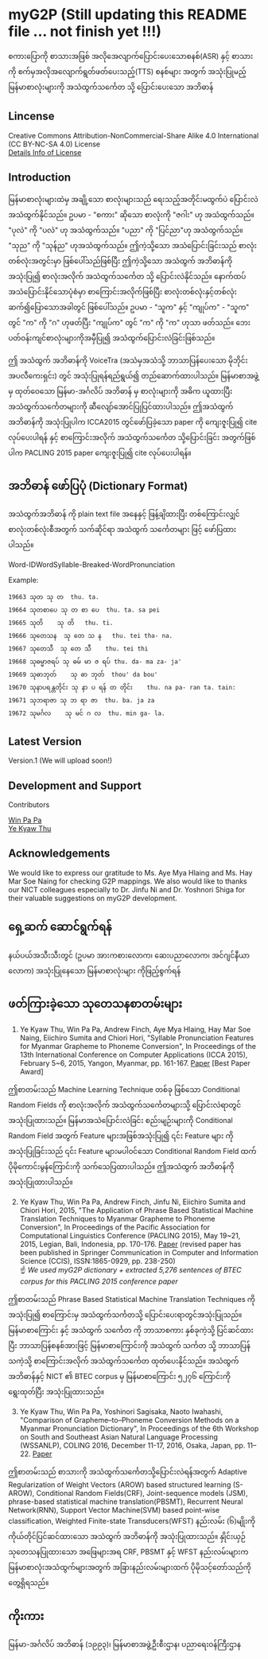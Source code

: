 # myG2P (Still updating this README file ... not finish yet !!!)
စကားပြောကို စာသားအဖြစ် အလိုအေလျာက်ပြောင်းပေးသောစနစ်(ASR) နှင့် စာသားကို စက်မှအလိုအလျောက်ရွတ်ဖတ်ပေးသည့်(TTS) စနစ်များ အတွက် အသုံးပြုမည့်မြန်မာစာလုံးများကို အသံထွက်သင်္ကေတ သို့ ပြောင်းပေးသော အဘိဓာန်

## Lincense
Creative Commons Attribution-NonCommercial-Share Alike 4.0 International (CC BY-NC-SA 4.0) License  
[Details Info of License](https://creativecommons.org/licenses/by-nc-sa/4.0/)  

## Introduction  
မြန်မာစာလုံးများထဲမှ အချို့သော စာလုံးများသည် ရေးသည့်အတိုင်းမထွက်ပဲ ပြောင်းလဲအသံထွက်နိုင်သည်။ 
ဥပမာ - "စကား" ဆိုသော စာလုံးကို "ဇဂါး" ဟု အသံထွက်သည်။ "ပုလဲ" ကို "ပလဲ" ဟု အသံထွက်သည်။ "ပညာ" ကို "ပြင်ညာ"ဟု အသံထွက်သည်။ "သုည" ကို "သုန်ည" ဟုအသံထွက်သည်။ ဤကဲ့သို့သော အသံပြောင်းခြင်းသည် စာလုံးတစ်လုံးအတွင်းမှာ ဖြစ်ပေါ်သည်ဖြစ်ပြီး ဤကဲ့သို့သော အသံထွက် အဘိဓာန်ကို အသုံးပြု၍ စာလုံးအလိုက် အသံထွက်သင်္ကေတ သို့ ပြောင်းလဲနိုင်သည်။
နောက်ထပ် အသံပြောင်းနိုင်သောပုံစံမှာ စာကြောင်းအလိုက်ဖြစ်ပြီး စာလုံးတစ်လုံးနှင့်တစ်လုံး ဆက်၍ပြောသောအခါတွင် ဖြစ်ပေါ်သည်။ ဥပမာ - "သူက"  နှင့် "ကျုပ်က" - "သူက" တွင် "က" ကို "ဂ" ဟုဖတ်ပြီး "ကျုပ်က" တွင် "က" ကို "က" ဟုသာ ဖတ်သည်။ ဘေးပတ်ဝန်းကျင်စာလုံးများကိုအမှီပြု၍ အသံထွက်ပြောင်းလဲခြင်းဖြစ်သည်။ 

ဤ အသံထွက် အဘိဓာန်ကို VoiceTra (အသံမှအသံသို့ ဘာသာပြန်ပေးသော မိုဘိုင်းအပလီကေးရှင်း) တွင် အသုံးပြုရန်ရည်ရွယ်၍ တည်ဆောက်ထားပါသည်။ မြန်မာစာအဖွဲ့မှ ထုတ်ဝေသော မြန်မာ-အင်္ဂလိပ် အဘိဓာန် မှ စာလုံးများကို အဓိက ယူထားပြီး အသံထွက်သင်္ကေတများကို ဆီလျော်အောင်ပြုပြင်ထားပါသည်။ ဤအသံထွက်အဘိဓာန်ကို အသုံးပြုပါက ICCA2015 တွင်ဖော်ပြခဲ့သော paper ကို ကျေးဇူးပြု၍ cite လုပ်ပေးပါရန် နှင့် စာကြောင်းအလိုက် အသံထွက်သင်္ကေတ သို့ပြောင်းခြင်း အတွက်ဖြစ်ပါက PACLING 2015 paper ကျေးဇူးပြု၍ cite လုပ်ပေးပါရန်။  

## အဘိဓာန် ဖော်ပြပုံ (Dictionary Format)  
အသံထွက်အဘိဓာန် ကို plain text file အနေနှင့် ဖြန့်ချိထားပြီး တစ်ကြောင်းလျှင် စာလုံးတစ်လုံးစီအတွက် သက်ဆိုင်ရာ အသံထွက် သင်္ကေတများ ဖြင့် ဖော်ပြထားပါသည်။  

Word-ID<TAB>Word<TAB>Syllable-Breaked-Word<TAB>Pronunciation  

  Example:  
  ```
  19663 သုတ သု တ  thu. ta.  
  19664	သုတစာပေ	သု တ စာ ပေ	thu. ta. sa pei  
  19665	သုတိ	သု တိ	thu. ti.  
  19666	သုတေသန	သု တေ သ န	thu. tei tha- na.  
  19667	သုတေသီ	သု တေ သီ	thu. tei thi  
  19668	သုဓမ္မာဇရပ်	သု ဓမ် မာ ဇ ရပ်	thu. da- ma za- ja'  
  19669	သုဓာဘုတ်	သု ဓာ ဘုတ်	thou' da bou'  
  19670	သုနာပရန္တတိုင်း	သု နာ ပ ရန် တ တိုင်း	thu. na pa- ran ta. tain:  
  19671	သုဘရာဇာ	သု ဘ ရာ ဇာ	thu. ba. ja za  
  19672	သုမင်္ဂလ	သု မင် ဂ လ	thu. min ga- la.  
  ```  
## Latest Version

Version.1 (We will upload soon!)

## Development and Support

Contributors  
 
[Win Pa Pa](https://sites.google.com/site/winpapaucsy/)   
[Ye Kyaw Thu](https://sites.google.com/site/yekyawthunlp/)  

## Acknowledgements

We would like to express our gratitude to Ms. Aye Mya Hlaing and Ms. Hay Mar Soe Naing for checking G2P mappings. We also would like to thanks our NICT colleagues especially to Dr. Jinfu Ni and Dr. Yoshnori Shiga for their valuable suggestions on myG2P development.

## ရှေ့ဆက် ဆောင်ရွက်ရန်
နယ်ပယ်အသီးသီးတွင် (ဥပမာ အားကစားလောက၊ ဆေးပညာလောက၊ အင်ဂျင်နီယာလောက) အသုံးပြုနေသော မြန်မာစာလုံးများ ကိုဖြည့်စွက်ရန်

## ဖတ်ကြားခဲ့သော သုတေသနစာတမ်းများ

1. Ye Kyaw Thu, Win Pa Pa, Andrew Finch, Aye Mya Hlaing, Hay Mar Soe Naing, Eiichiro Sumita and Chiori Hori, "Syllable Pronunciation Features for Myanmar Grapheme to Phoneme Conversion", In Proceedings of the 13th International Conference on Computer Applications (ICCA 2015), February 5~6, 2015, Yangon, Myanmar, pp. 161-167. [Paper](https://github.com/ye-kyaw-thu/myG2P/blob/master/reference/g2p-revised-ICCA2015.pdf) [Best Paper Award]  

 ဤစာတမ်းသည် Machine Learning Technique တစ်ခု ဖြစ်သော Conditional Random Fields ကို စာလုံးအလိုက် အသံထွက်သင်္ကေတများသို့ ပြောင်းလဲရာတွင် အသုံးပြုထားသည်။ မြန်မာအသံပြောင်းလဲခြင်း စည်းမျဉ်းများကို Conditional Random Field အတွက် Feature များအဖြစ်အသုံးပြု၍ ၎င်း Feature များ ကို အသုံးပြုခြင်းသည် ၎င်း Feature များမပါဝင်သော Conditional Random Field ထက် ပိုမိုကောင်းမွန်ကြောင်းကို သက်သေပြထားပါသည်။ ဤအသံထွက် အဘိဓာန်ကို အသုံးပြုထားပါသည်။  

2. Ye Kyaw Thu, Win Pa Pa, Andrew Finch, Jinfu Ni, Eiichiro Sumita and Chiori Hori, 2015, "The Application of Phrase Based Statistical Machine Translation Techniques to Myanmar Grapheme to Phoneme Conversion", In Proceedings of the Pacific Association for Computational Linguistics Conference (PACLING 2015), May 19~21, 2015, Legian, Bali, Indonesia, pp. 170-176. [Paper](https://github.com/ye-kyaw-thu/myG2P/blob/master/reference/myg2p-PACLING2015.pdf) (revised paper has been published in Springer Communication in Computer and Information Science (CCIS), ISSN:1865-0929, pp. 238-250)  
 ☝️ _We used myG2P dictionary + extracted 5,276 sentences of BTEC corpus for this PACLING 2015 conference paper_
 
 ဤစာတမ်းသည် Phrase Based Statistical Machine Translation Techniques ကို အသုံးပြု၍ စာကြောင်းမှ အသံထွက်သင်္ကတသို့ ပြောင်းပေးရာတွင်အသုံးပြုသည်။ မြန်မာစာကြောင်း နှင့် အသံထွက် သင်္ကေတ ကို ဘာသာစကား နှစ်ခုကဲ့သို့ ပြင်ဆင်ထားပြီး ဘာသာပြန်စနစ်အားဖြင့် မြန်မာစာကြောင်းကို အသံထွက် သင်္ကတ သို့ ဘာသာပြန်သကဲ့သို့ စာကြောင်းအလိုက် အသံထွက်သင်္ကေတ ထုတ်ပေးနိုင်သည်။ အသံထွက် အဘိဓာန်နှင့် NICT ၏ BTEC corpus မှ မြန်မာစာကြောင်း ၅၂၇၆ ကြောင်းကို ရွေးထုတ်ပြီး အသုံးပြုထားသည်။  

3. Ye Kyaw Thu, Win Pa Pa, Yoshinori Sagisaka, Naoto Iwahashi, "Comparison of Grapheme–to–Phoneme Conversion Methods on a Myanmar Pronunciation Dictionary", In Proceedings of the 6th Workshop on South and Southeast Asian Natural Language Processing (WSSANLP), COLING 2016, December 11-17, 2016, Osaka, Japan, pp. 11–22. [Paper](https://github.com/ye-kyaw-thu/myG2P/blob/master/reference/G2P4Myanmar_WSSANLP_COLING2016.pdf)  
 
 ဤစာတမ်းသည် စာသားကို အသံထွက်သင်္ကေတသို့ပြောင်းလဲရန်အတွက် Adaptive Regularization of Weight Vectors (AROW) based structured learning (S-AROW), Conditional Random Fields(CRF), Joint-sequence models (JSM), phrase-based statistical machine translation(PBSMT), Recurrent Neural Network(RNN), Support Vector Machine(SVM) based point-wise classification, Weighted Finite-state Transducers(WFST) နည်းလမ်း (၆)မျိုးကို ကိုယ်တိုင်ပြင်ဆင်ထားသော အသံထွက် အဘိဓာန်ကို အသုံးပြုထားသည်။ နှိုင်းယှဉ်သုတေသနပြုထားသော အဖြေများအရ CRF, PBSMT နှင့် WFST နည်းလမ်းများက မြန်မာစာလုံးအသံထွက်များအတွက် အခြားနည်းလမ်းများထက် ပိုမိုသင့်တော်သည်ကိုတွေ့ရှိရသည်။  

## ကိုးကား
မြန်မာ-အင်္ဂလိပ် အဘိဓာန် (၁၉၉၃)၊ မြန်မာစာအဖွဲ့ဦးစီးဌာန၊ ပညာရေးဝန်ကြီးဌာန
